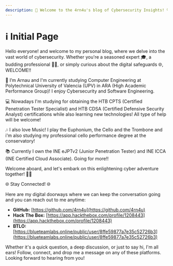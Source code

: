 ```yaml
---
description: 🔐 Welcome to the 4rn4u's blog of Cybersecurity Insights! 🔍
---
```


# ℹ️ Initial Page





Hello everyone! and welcome to my personal blog, where we delve into the vast world of cybersecurity. Whether you're a seasoned expert 🎓, a budding professional 👨‍💻, or simply curious about the digital safeguards 🌐, WELCOME!!

🔭 I’m Arnau and I'm currently studying Computer Engineering at Polytechnical University of Valencia (UPV) in ARA (High Academic Performance Group)! I enjoy Cybersecurity and Software Engineering.

💻 Nowadays I'm studying for obtaining the HTB CPTS (Certified Penetration Tester Specialist) and HTB CDSA (Certified Defensive Security Analyst) certifications while also learning new technologies! All type of help will be welcome!

🎶 I also love Music! I play the Euphonium, the Cello and the Trombone and i'm also studying my professional cello performance degree at the conservatory!

📚 Currently I own the INE eJPTv2 (Junior Penetration Tester) and INE ICCA (INE Certified Cloud Associate). Going for more!!

Welcome aboard, and let's embark on this enlightening cyber adventure together! 🚀🌟



🌐 Stay Connected! 🌐

Here are my digital doorways where we can keep the conversation going and you can reach out to me anytime:

* **GitHub:** [https://github.com/4rn4u](https://github.com/4rn4u)
* **Hack The Box:** [https://app.hackthebox.com/profile/1208443](https://app.hackthebox.com/profile/1208443)
* **BTLO:** [https://blueteamlabs.online/public/user/8ffe59877a7e35c52726b3](https://blueteamlabs.online/public/user/8ffe59877a7e35c52726b3)

Whether it's a quick question, a deep discussion, or just to say hi, I'm all ears! Follow, connect, and drop me a message on any of these platforms. Looking forward to hearing from you!
